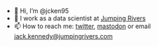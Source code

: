 - 👋 Hi, I’m @jcken95
- 👀 I work as a data scientist at [Jumping Rivers](https://jumpingrivers.com)
- 📫 How to reach me: [twitter](https://twitter.com/_jcken), [mastodon](https://qoto.org/@_jcken) or email <jack.kennedy@jumpingrivers.com>
<!---
- 🌱 I’m currently learning how 
- 💞️ I’m looking to collaborate on ...
--->
<!---
jcken95/jcken95 is a ✨ special ✨ repository because its `README.md` (this file) appears on your GitHub profile.
You can click the Preview link to take a look at your changes.
--->
